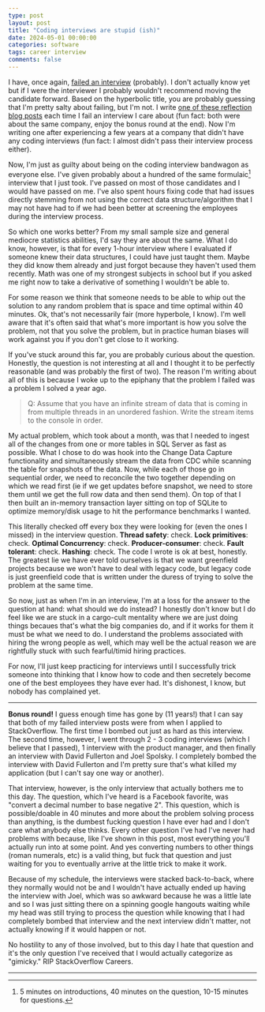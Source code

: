 ```yaml
---
type: post
layout: post
title: "Coding interviews are stupid (ish)"
date: 2024-05-01 00:00:00
categories: software
tags: career interview
comments: false
---
```


I have, once again, [failed an interview][1] (probably).
I don't actually know yet but if I were the interviewer I probably wouldn't recommend moving the
candidate forward. Based on the hyperbolic title, you are probably guessing that I'm pretty salty about failing, but I'm not. I write [one of these reflection blog posts][3] each time I fail an interview I care
about (fun fact: both were about the same company, enjoy the bonus round at the end). Now I'm writing one after experiencing a few years at a company that didn't have any coding interviews (fun fact: I almost didn't pass their interview process either).

Now, I'm just as guilty about being on the coding interview bandwagon as everyone else. I've given
probably about a hundred of the same formulaic[^1] interview that I just took. I've passed on most
of those candidates and I would have passed on me. I've also spent hours fixing code that had issues
directly stemming from not using the correct data structure/algorithm that I may not have had to
if we had been better at screening the employees during the interview process.

So which one works better? From my small sample size and general mediocre statistics abilities, 
I'd say they are about the same. What I do know, however, is that for every 1-hour interview where
I evaluated if someone knew their data structures, I could have just taught them. Maybe they did 
know them already and just forgot because they haven't used them recently. Math was one of my strongest
subjects in school but if you asked me right now to take a derivative of something I wouldn't be able to.

For some reason we think that someone needs to be able to whip out the solution to any random
problem that is space and time optimal within 40 minutes. Ok, that's not necessarily fair (more
hyperbole, I know). I'm well aware that it's often said that what's more important is how you solve
the problem, not that you solve the problem, but in practice human biases will work against you
if you don't get close to it working.

If you've stuck around this far, you are probably curious about the question. Honestly, the question
is not interesting at all and I thought it to be perfectly reasonable (and was probably the first of two).
The reason I'm writing about all of this is because I woke up to the epiphany that the problem I failed
was a problem I solved a year ago.

> Q: Assume that you have an infinite stream of data that is coming in from multiple threads in
> an unordered fashion. Write the stream items to the console in order.

My actual problem, which took about a month, was that I needed to ingest all of the changes
from one or more tables in SQL Server as fast as possible. What I chose to do was hook into
the Change Data Capture functionality and simultaneously stream the data from CDC while scanning
the table for snapshots of the data. Now, while each of those go in sequential order, we need to
reconcile the two together depending on which we read first (ie if we get updates before snapshot,
we need to store them until we get the full row data and then send them). On top of that I then built
an in-memory transaction layer sitting on top of SQLite to optimize memory/disk usage to hit the
performance benchmarks I wanted.

This literally checked off every box they were looking for (even the ones I missed) in the interview question.
**Thread safety**: check. 
**Lock primitives**: check.
**Optimal Concurrency**: check.
**Producer-consumer**: check.
**Fault tolerant**: check.
**Hashing**: check.
The code I wrote is ok at best, honestly. The greatest lie we have ever told ourselves is that we want greenfield projects because we won't have to deal with legacy code, but legacy code is just greenfield code that is written under the duress of trying to solve the problem at the same time.

So now, just as when I'm in an interview, I'm at a loss for the answer to the question at hand:
what should we do instead? I honestly don't know but I do feel like we are stuck in a cargo-cult
mentality where we are just doing things becaues that's what the big companies do, and if it works
for them it must be what we need to do. I understand the problems associated with hiring the wrong
people as well, which may well be the actual reason we are rightfully stuck with such fearful/timid
hiring practices.

For now, I'll just keep practicing for interviews until I successfully trick someone into thinking
that I know how to code and then secretely become one of the best employees they have ever had. It's
dishonest, I know, but nobody has complained yet.

---

**Bonus round!** I guess enough time has gone by (11 years!) that I can say that both of my failed
interview posts were from when I applied to StackOverflow. The first time I bombed out just as hard
as this interview. The second time, however, I went through 2 - 3 coding interviews (which I believe
that I passed), 1 interview with the product manager, and then finally an interview with David Fullerton
and Joel Spolsky. I completely bombed the interview with David Fullerton and I'm pretty sure that's
what killed my application (but I can't say one way or another).

That interview, however, is the only interview that actually bothers me to this day. The question, 
which I've heard is a Facebook favorite, was "convert a decimal number to base negative 2". 
This question, which is possible/doable in 40 minutes and more about the problem solving process than anything,
is the dumbest fucking question I have ever had and I don't care what anybody else thinks. Every other
question I've had I've never had problems with because, like I've shown in this post, most everything
you'll actually run into at some point. And yes converting numbers to other things (roman numerals, etc)
is a valid thing, but fuck that question and just waiting for you to eventually arrive at the
little trick to make it work.

Because of my schedule, the interviews were stacked back-to-back, where they normally would not be
and I wouldn't have actually ended up having the interview with Joel, which was so awkward because he
was a little late and so I was just sitting there on a spinning google hangouts waiting while my head
was still trying to process the question while knowing that I had completely bombed that interview
and the next interview didn't matter, not actually knowing if it would happen or not.

No hostility to any of those involved, but to this day I hate that question and it's the only
question I've received that I would actually categorize as "gimicky." RIP StackOverflow Careers.

---

[^1]: 5 minutes on introductions, 40 minutes on the question, 10-15 minutes for questions.

[1]: /_posts/2013-04-19-Post-mortem-of-my-failed-interview.html
[2]: https://www.amazon.com/Cracking-Coding-Interview-Programming-Questions/dp/0984782850
[3]: /_posts/2013-05-28-Always-finish.html
[4]: /_posts/2016-02-25-always-learn-something-from-an-interview.md